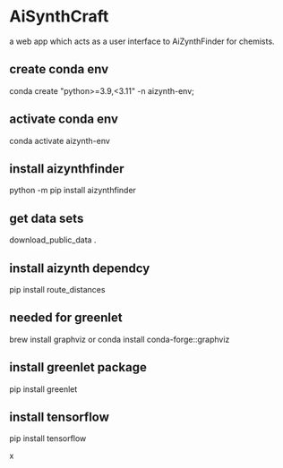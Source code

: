 # AiSynthCraft
a web app which acts as a user interface to AiZynthFinder for chemists.

## create conda env
conda create "python>=3.9,<3.11" -n aizynth-env;

## activate conda env
conda activate aizynth-env

## install aizynthfinder
python -m pip install aizynthfinder

## get data sets
download_public_data .

## install aizynth dependcy
pip install route_distances

## needed for greenlet
brew install graphviz or conda install conda-forge::graphviz

## install greenlet package
pip install greenlet

## install tensorflow
pip install tensorflow

x